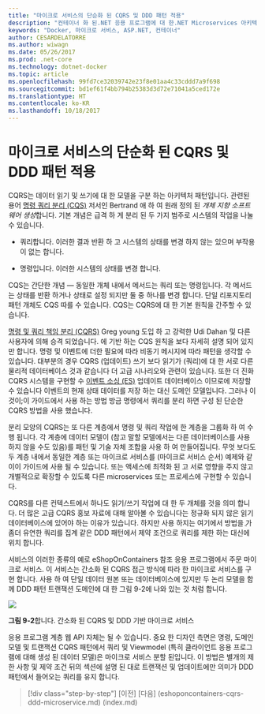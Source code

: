 ```yaml
---
title: "마이크로 서비스의 단순화 된 CQRS 및 DDD 패턴 적용"
description: "컨테이너 화 된.NET 응용 프로그램에 대 한.NET Microservices 아키텍처 | 마이크로 서비스의 단순화 된 CQRS 및 DDD 패턴 적용"
keywords: "Docker, 마이크로 서비스, ASP.NET, 컨테이너"
author: CESARDELATORRE
ms.author: wiwagn
ms.date: 05/26/2017
ms.prod: .net-core
ms.technology: dotnet-docker
ms.topic: article
ms.openlocfilehash: 99fd7ce32039742e23f8e01aa4c33cddd7a9f698
ms.sourcegitcommit: bd1ef61f4bb794b25383d3d72e71041a5ced172e
ms.translationtype: HT
ms.contentlocale: ko-KR
ms.lasthandoff: 10/18/2017
---
```

# <a name="applying-simplified-cqrs-and-ddd-patterns-in-a-microservice"></a>마이크로 서비스의 단순화 된 CQRS 및 DDD 패턴 적용

CQRS는 데이터 읽기 및 쓰기에 대 한 모델을 구분 하는 아키텍처 패턴입니다. 관련된 용어 [명령 쿼리 분리 (CQS)](https://martinfowler.com/bliki/CommandQuerySeparation.html) 저서인 Bertrand 애 하 여 원래 정의 된 *개체 지향 소프트웨어 생성*합니다. 기본 개념은 급격 하 게 분리 된 두 가지 범주로 시스템의 작업을 나눌 수 있습니다.

-   쿼리합니다. 이러한 결과 반환 하 고 시스템의 상태를 변경 하지 않는 있으며 부작용이 없는 합니다.

-   명령입니다. 이러한 시스템의 상태를 변경 합니다.

CQS는 간단한 개념 — 동일한 개체 내에서 메서드는 쿼리 또는 명령입니다. 각 메서드는 상태를 반환 하거나 상태로 설정 되지만 둘 중 하나를 변경 합니다. 단일 리포지토리 패턴 개체도 CQS 따를 수 있습니다. CQS는 CQRS에 대 한 기본 원칙을 간주할 수 있습니다.

[명령 및 쿼리 책임 분리 (CQRS)](https://martinfowler.com/bliki/CQRS.html) Greg young 도입 하 고 강력한 Udi Dahan 및 다른 사용자에 의해 승격 되었습니다. 에 기반 하는 CQS 원칙을 보다 자세히 설명 되어 있지만 합니다. 명령 및 이벤트에 더한 필요에 따라 비동기 메시지에 따라 패턴을 생각할 수 있습니다. 대부분의 경우 CQRS (업데이트) 쓰기 보다 읽기가 (쿼리)에 대 한 서로 다른 물리적 데이터베이스 것과 같습니다 더 고급 시나리오와 관련이 있습니다. 또한 더 진화 CQRS 시스템을 구현할 수 [이벤트 소싱 (ES)](http://codebetter.com/gregyoung/2010/02/20/why-use-event-sourcing/) 업데이트 데이터베이스 이므로에 저장할 수 있습니다 이벤트의 현재 상태 데이터를 저장 하는 대신 도메인 모델입니다. 그러나 이것이;이 가이드에서 사용 하는 방법 방금 명령에서 쿼리를 분리 하면 구성 된 단순한 CQRS 방법을 사용 했습니다.

분리 모양의 CQRS는 또 다른 계층에서 명령 및 쿼리 작업에 한 계층을 그룹화 하 여 수행 됩니다. 각 계층에 데이터 모델이 (참고 말할 모델에서는 다른 데이터베이스를 사용 하지 않을 수도 있음)를 패턴 및 기술 자체 조합을 사용 하 여 만들어집니다. 무엇 보다도 두 계층 내에서 동일한 계층 또는 마이크로 서비스를 (마이크로 서비스 순서) 예제와 같이이 가이드에 사용 될 수 있습니다. 또는 액세스에 최적화 된 고 서로 영향을 주지 않고 개별적으로 확장할 수 있도록 다른 microservices 또는 프로세스에 구현할 수 있습니다.

CQRS를 다른 컨텍스트에서 하나도 읽기/쓰기 작업에 대 한 두 개체를 것을 의미 합니다. 더 많은 고급 CQRS 홍보 자료에 대해 알아볼 수 있습니다는 정규화 되지 않은 읽기 데이터베이스에 있어야 하는 이유가 있습니다. 하지만 사용 하지는 여기에서 방법을 ֲ가 좀더 유연한 쿼리를 집계 같은 DDD 패턴에서 제약 조건으로 쿼리를 제한 하는 대신에 위치 합니다.

서비스의 이러한 종류의 예로 eShopOnContainers 참조 응용 프로그램에서 주문 마이크로 서비스. 이 서비스는 간소화 된 CQRS 접근 방식에 따라 한 마이크로 서비스를 구현 합니다. 사용 하 여 단일 데이터 원본 또는 데이터베이스에 있지만 두 논리 모델을 함께 DDD 패턴 트랜잭션 도메인에 대 한 그림 9-2에 나와 있는 것 처럼 합니다.

![](./media/image2.png)

**그림 9-2**합니다. 간소화 된 CQRS 및 DDD 기반 마이크로 서비스

응용 프로그램 계층 웹 API 자체는 될 수 있습니다. 중요 한 디자인 측면은 명령, 도메인 모델 및 트랜잭션 CQRS 패턴에서 쿼리 및 Viewmodel (특히 클라이언트 응용 프로그램에 대해 생성 된 데이터 모델)은 마이크로 서비스 분할 된입니다. 이 방법은 별개의 제한 사항 및 제약 조건 뒤의 섹션에 설명 된 대로 트랜잭션 및 업데이트에만 의미가 DDD 패턴에서 들어오는 쿼리를 유지 합니다.


>[!div class="step-by-step"]
[이전] [다음] (eshoponcontainers-cqrs-ddd-microservice.md) (index.md)
